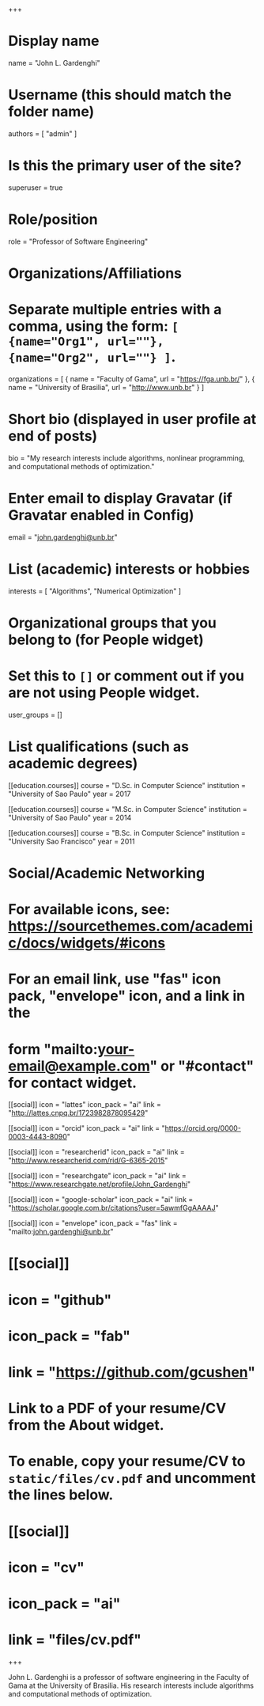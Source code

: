 +++
# Display name
name = "John L. Gardenghi"

# Username (this should match the folder name)
authors = [ "admin" ]

# Is this the primary user of the site?
superuser = true

# Role/position
role = "Professor of Software Engineering"

# Organizations/Affiliations
#   Separate multiple entries with a comma, using the form: `[ {name="Org1", url=""}, {name="Org2", url=""} ]`.
organizations = [ { name = "Faculty of Gama", url = "https://fga.unb.br/" }, { name = "University of Brasilia", url = "http://www.unb.br" } ]

# Short bio (displayed in user profile at end of posts)
bio = "My research interests include algorithms, nonlinear programming, and computational methods of optimization."

# Enter email to display Gravatar (if Gravatar enabled in Config)
email = "john.gardenghi@unb.br"

# List (academic) interests or hobbies
interests = [
  "Algorithms",
  "Numerical Optimization"
]

# Organizational groups that you belong to (for People widget)
#   Set this to `[]` or comment out if you are not using People widget.
user_groups = []

# List qualifications (such as academic degrees)
[[education.courses]]
  course = "D.Sc. in Computer Science"
  institution = "University of Sao Paulo"
  year = 2017

[[education.courses]]
  course = "M.Sc. in Computer Science"
  institution = "University of Sao Paulo"
  year = 2014

[[education.courses]]
  course = "B.Sc. in Computer Science"
  institution = "University Sao Francisco"
  year = 2011

# Social/Academic Networking
# For available icons, see: https://sourcethemes.com/academic/docs/widgets/#icons
#   For an email link, use "fas" icon pack, "envelope" icon, and a link in the
#   form "mailto:your-email@example.com" or "#contact" for contact widget.

[[social]]
  icon = "lattes"
  icon_pack = "ai"
  link = "http://lattes.cnpq.br/1723982878095429"

[[social]]
  icon = "orcid"
  icon_pack = "ai"
  link = "https://orcid.org/0000-0003-4443-8090"

[[social]]
  icon = "researcherid"
  icon_pack = "ai"
  link = "http://www.researcherid.com/rid/G-6365-2015"

[[social]]
  icon = "researchgate"
  icon_pack = "ai"
  link = "https://www.researchgate.net/profile/John_Gardenghi"


[[social]]
  icon = "google-scholar"
  icon_pack = "ai"
  link = "https://scholar.google.com.br/citations?user=5awmfGgAAAAJ"

[[social]]
  icon = "envelope"
  icon_pack = "fas"
  link = "mailto:john.gardenghi@unb.br"

# [[social]]
#   icon = "github"
#   icon_pack = "fab"
#   link = "https://github.com/gcushen"

# Link to a PDF of your resume/CV from the About widget.
# To enable, copy your resume/CV to `static/files/cv.pdf` and uncomment the lines below.
# [[social]]
#   icon = "cv"
#   icon_pack = "ai"
#   link = "files/cv.pdf"

+++

John L. Gardenghi is a professor of software engineering in the
Faculty of Gama at the University of Brasilia. His research interests
include algorithms and computational methods of optimization.
